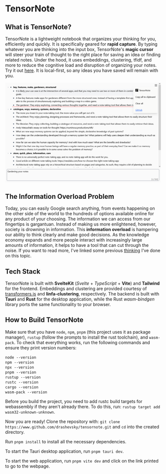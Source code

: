 # TensorNote

## What is TensorNote?

TensorNote is a lightweight notebook that organizes your thinking for you, efficiently and quickly. It is specifically geared for **rapid capture**. By typing whatever you are thinking into the input box, TensorNote's **magic cursor** will steer your train of thought to the right place for saving an idea or finding related notes. Under the hood, it uses embeddings, clustering, tfidf, and more to reduce the cognitive load and disruption of organizing your notes. Try it out [here](https://drashevsky.github.io/tensornote/). It is local-first, so any ideas you have saved will remain with you.

![Screenshot of TensorNote](docs/TensorNoteScreenshot.png)

## The Information Overload Problem
Today, you can easily Google search anything, from events happening on the other side of the world to the hundreds of options available online for any product of your choosing. The information we can access from our fingertips is gargantuan. Instead of making us more enlightened, however, society is drowning in information. This **information overload** is hampering our ability to think clearly and make good decisions. As the knowledge economy expands and more people interact with increasingly large amounts of information, it helps to have a tool that can cut through the noise. If you want to read more, I've linked some previous [thinking](https://drashevsky.github.io/posts/SecondBrain.html) I've done on this topic.

## Tech Stack
TensorNote is built with **SvelteKit** (_Svelte_ + _TypeScript_ + **Vite**) and **Tailwind** for the frontend. Embeddings and clustering are provided courtesy of [transformers.js](https://huggingface.co/docs/transformers.js/en/index) and **linfa-clustering**, respectively. The backend is built with **Tauri** and **Rust** for the desktop application, while the Rust _wasm-bindgen_ library ports the same functionality to your browser.

## How to Build TensorNote

Make sure that you have ``node``, ``npm``, ``pnpm`` (this project uses it as package manager), ``rustup`` (follow the prompts to install the rust toolchain), and ``wasm-pack``. To check that everything works, run the following commands and ensure they print version numbers:

```
node --version
npm --version
npx --version
pnpm --version
rustup --version
rustc --version
cargo --version
wasm-pack --version
```

Before you build the project, you need to add rustc build targets for webassembly if they aren't already there. To do this, run: ``rustup target add wasm32-unknown-unknown``.

Now you are ready! Clone the repository with: ``git clone https://www.github.com/drashevsky/tensornote.git`` and ``cd`` into the created directory.

Run ``pnpm install`` to install all the necessary dependencies.

To start the Tauri desktop application, run ``pnpm tauri dev``.

To start the web application, run ``pnpm vite dev`` and click on the link printed to go to the webpage.
